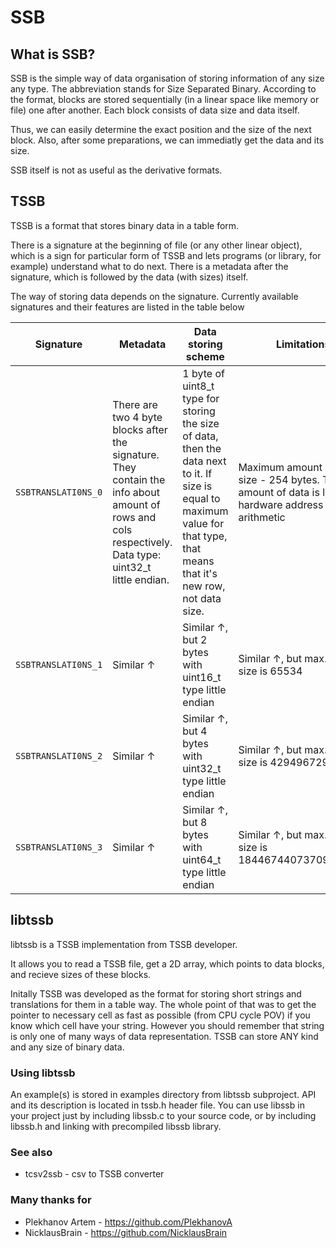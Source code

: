# SSB

## What is SSB?

SSB is the simple way of data organisation of storing information of any size any type. The abbreviation stands for Size Separated Binary.
According to the format, blocks are stored sequentially (in a linear space like memory or file) one after another. Each block consists of data size and data itself.

Thus, we can easily determine the exact position and the size of the next block. Also, after some preparations, we can immediatly get the data and its size.

SSB itself is not as useful as the derivative formats.

## TSSB

TSSB is a format that stores binary data in a table form.

There is a signature at the beginning of file (or any other linear object), which is a sign for particular form of TSSB and lets programs (or library, for example) understand what to do next.
There is a metadata after the signature, which is followed by the data (with sizes) itself.

The way of storing data depends on the signature. Currently available signatures and their features are listed in the table below

|Signature|Metadata|Data storing scheme|Limitations|
|---|---|---|---|
|`SSBTRANSLATI0NS_0`|There are two 4 byte blocks after the signature. They contain the info about amount of rows and cols respectively. Data type: uint32_t little endian.|1 byte of uint8_t type for storing the size of data, then the data next to it. If size is equal to maximum value for that type, that means that it's new row, not data size.|Maximum amount of data size - 254 bytes. Total amount of data is limited by hardware address arithmetic
|`SSBTRANSLATI0NS_1`|Similar ↑|Similar ↑, but 2 bytes with uint16_t type little endian|Similar ↑, but max. data size is 65534|
|`SSBTRANSLATI0NS_2`|Similar ↑|Similar ↑, but 4 bytes with uint32_t type little endian|Similar ↑, but max. data size is 4294967294|
|`SSBTRANSLATI0NS_3`|Similar ↑|Similar ↑, but 8 bytes with uint64_t type little endian|Similar ↑, but max. data size is 18446744073709551614|

## libtssb

libtssb is a TSSB implementation from TSSB developer.

It allows you to read a TSSB file, get a 2D array, which points to data blocks, and recieve sizes of these blocks.

Initally TSSB was developed as the format for storing short strings and translations for them in a table way. The whole point of that was to get the pointer to necessary cell as fast as possible (from CPU cycle POV) if you know which cell have your string.
However you should remember that string is only one of many ways of data representation. TSSB can store ANY kind and any size of binary data.

### Using libtssb

An example(s) is stored in examples directory from libtssb subproject.
API and its description is located in tssb.h header file.
You can use libssb in your project just by including libssb.c to your source code, or by including libssb.h and linking with precompiled libssb library.

### See also

 * tcsv2ssb - csv to TSSB converter

### Many thanks for

 * Plekhanov Artem - https://github.com/PlekhanovA
 * NicklausBrain - https://github.com/NicklausBrain 
